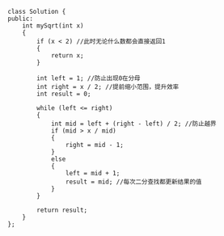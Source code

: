     class Solution {
    public:
        int mySqrt(int x)
        {
            if (x < 2) //此时无论什么数都会直接返回1
            {
                return x;
            }
    
            int left = 1; //防止出现0在分母
            int right = x / 2; //提前缩小范围，提升效率
            int result = 0;
    
            while (left <= right)
            {
                int mid = left + (right - left) / 2; //防止越界
                if (mid > x / mid)
                {
                    right = mid - 1;
                }
                else
                {
                    left = mid + 1;
                    result = mid; //每次二分查找都更新结果的值
                }
            }
    
            return result;
        }
    };
